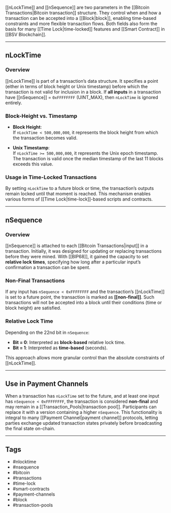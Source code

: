 
[[nLockTime]] and [[nSequence]] are two parameters in the [[Bitcoin Transactions|Bitcoin transaction]] structure. They control when and how a transaction can be accepted into a [[Block|block]], enabling time-based constraints and more flexible transaction flows. Both fields also form the basis for many [[Time Lock|time-locked]] features and [[Smart Contract]] in [[BSV Blockchain]].

---

## nLockTime

### Overview

[[nLockTime]] is part of a transaction’s data structure. It specifies a point (either in terms of block height or Unix timestamp) before which the transaction is not valid for inclusion in a block. If **all inputs** in a transaction have [[nSequence]] = `0xFFFFFFFF` (UINT_MAX), then `nLockTime` is ignored entirely.

### Block-Height vs. Timestamp

- **Block Height**:  
  If `nLockTime < 500,000,000`, it represents the block height from which the transaction becomes valid.

- **Unix Timestamp**:  
  If `nLockTime >= 500,000,000`, it represents the Unix epoch timestamp. The transaction is valid once the median timestamp of the last 11 blocks exceeds this value.

### Usage in Time-Locked Transactions

By setting `nLockTime` to a future block or time, the transaction’s outputs remain locked until that moment is reached. This mechanism enables various forms of [[Time Lock|time-lock]]-based scripts and contracts.

---

## nSequence

### Overview

[[nSequence]] is attached to each [[Bitcoin Transactions|input]] in a transaction. Initially, it was designed for updating or replacing transactions before they were mined. With [[BIP68]], it gained the capacity to set **relative lock times**, specifying how long after a particular input’s confirmation a transaction can be spent.

### Non-Final Transactions

If any input has `nSequence < 0xFFFFFFFF` and the transaction’s [[nLockTime]] is set to a future point, the transaction is marked as **[[non-final]]**. Such transactions will not be accepted into a block until their conditions (time or block height) are satisfied.

### Relative Lock Time

Depending on the 22nd bit in `nSequence`:
- **Bit = 0**: Interpreted as **block-based** relative lock time.  
- **Bit = 1**: Interpreted as **time-based** (seconds).

This approach allows more granular control than the absolute constraints of [[nLockTime]].

---

## Use in Payment Channels

When a transaction has `nLockTime` set to the future, and at least one input has `nSequence < 0xFFFFFFFF`, the transaction is considered **non-final** and may remain in a [[Transaction_Pools|transaction pool]]. Participants can replace it with a version containing a higher `nSequence`. This functionality is integral to many [[Payment Channel|payment channel]] protocols, letting parties exchange updated transaction states privately before broadcasting the final state on-chain.

---

## Tags
- #nlocktime
- #nsequence
- #bitcoin
- #transactions
- #time-lock
- #smart-contracts
- #payment-channels
- #block
- #transaction-pools
